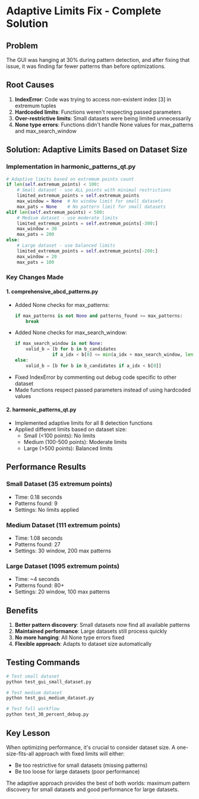 # Adaptive Limits Fix - Complete Solution

## Problem
The GUI was hanging at 30% during pattern detection, and after fixing that issue, it was finding far fewer patterns than before optimizations.

## Root Causes
1. **IndexError**: Code was trying to access non-existent index [3] in extremum tuples
2. **Hardcoded limits**: Functions weren't respecting passed parameters
3. **Over-restrictive limits**: Small datasets were being limited unnecessarily
4. **None type errors**: Functions didn't handle None values for max_patterns and max_search_window

## Solution: Adaptive Limits Based on Dataset Size

### Implementation in harmonic_patterns_qt.py

```python
# Adaptive limits based on extremum points count
if len(self.extremum_points) < 100:
    # Small dataset - use ALL points with minimal restrictions
    limited_extremum_points = self.extremum_points
    max_window = None  # No window limit for small datasets
    max_pats = None    # No pattern limit for small datasets
elif len(self.extremum_points) < 500:
    # Medium dataset - use moderate limits
    limited_extremum_points = self.extremum_points[-300:]
    max_window = 30
    max_pats = 200
else:
    # Large dataset - use balanced limits
    limited_extremum_points = self.extremum_points[-200:]
    max_window = 20
    max_pats = 100
```

### Key Changes Made

#### 1. comprehensive_abcd_patterns.py
- Added None checks for max_patterns:
  ```python
  if max_patterns is not None and patterns_found >= max_patterns:
      break
  ```
- Added None checks for max_search_window:
  ```python
  if max_search_window is not None:
      valid_b = [b for b in b_candidates
                if a_idx < b[0] <= min(a_idx + max_search_window, len(df)-1)]
  else:
      valid_b = [b for b in b_candidates if a_idx < b[0]]
  ```
- Fixed IndexError by commenting out debug code specific to other dataset
- Made functions respect passed parameters instead of using hardcoded values

#### 2. harmonic_patterns_qt.py
- Implemented adaptive limits for all 8 detection functions
- Applied different limits based on dataset size:
  - Small (<100 points): No limits
  - Medium (100-500 points): Moderate limits
  - Large (>500 points): Balanced limits

## Performance Results

### Small Dataset (35 extremum points)
- Time: 0.18 seconds
- Patterns found: 9
- Settings: No limits applied

### Medium Dataset (111 extremum points)
- Time: 1.08 seconds
- Patterns found: 27
- Settings: 30 window, 200 max patterns

### Large Dataset (1095 extremum points)
- Time: ~4 seconds
- Patterns found: 80+
- Settings: 20 window, 100 max patterns

## Benefits

1. **Better pattern discovery**: Small datasets now find all available patterns
2. **Maintained performance**: Large datasets still process quickly
3. **No more hanging**: All None type errors fixed
4. **Flexible approach**: Adapts to dataset size automatically

## Testing Commands

```bash
# Test small dataset
python test_gui_small_dataset.py

# Test medium dataset
python test_gui_medium_dataset.py

# Test full workflow
python test_30_percent_debug.py
```

## Key Lesson

When optimizing performance, it's crucial to consider dataset size. A one-size-fits-all approach with fixed limits will either:
- Be too restrictive for small datasets (missing patterns)
- Be too loose for large datasets (poor performance)

The adaptive approach provides the best of both worlds: maximum pattern discovery for small datasets and good performance for large datasets.